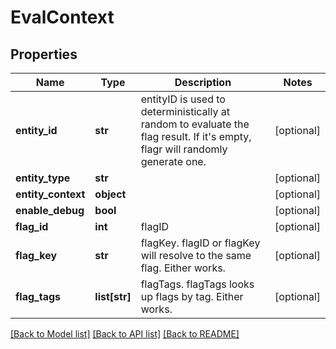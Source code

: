 # EvalContext

## Properties
Name | Type | Description | Notes
------------ | ------------- | ------------- | -------------
**entity_id** | **str** | entityID is used to deterministically at random to evaluate the flag result. If it&#39;s empty, flagr will randomly generate one. | [optional] 
**entity_type** | **str** |  | [optional] 
**entity_context** | **object** |  | [optional] 
**enable_debug** | **bool** |  | [optional] 
**flag_id** | **int** | flagID | [optional] 
**flag_key** | **str** | flagKey. flagID or flagKey will resolve to the same flag. Either works. | [optional] 
**flag_tags** | **list[str]** | flagTags. flagTags looks up flags by tag. Either works. | [optional] 

[[Back to Model list]](../README.md#documentation-for-models) [[Back to API list]](../README.md#documentation-for-api-endpoints) [[Back to README]](../README.md)


